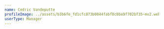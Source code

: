 ```yaml
---
name: Cedric Vandeputte
profileImage: ../assets/b3b6fe_fd1cfc873b0044fabf8c8be9f702bf35~mv2.webp
userType: Manager
---
```

